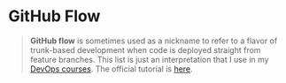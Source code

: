 # GitHub Flow

> **GitHub flow** is sometimes used as a nickname to refer to a flavor of trunk-based development
  when code is deployed straight from feature branches. This list is just an interpretation
  that I use in my [DevOps courses](http://redpill.solutions).
  The official tutorial is [here](https://guides.github.com/introduction/flow/).